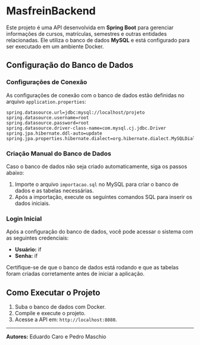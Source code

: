 # MasfreinBackend

Este projeto é uma API desenvolvida em **Spring Boot** para gerenciar informações de cursos, matrículas, semestres e outras entidades relacionadas. Ele utiliza o banco de dados **MySQL** e está configurado para ser executado em um ambiente Docker.

## Configuração do Banco de Dados

### Configurações de Conexão
As configurações de conexão com o banco de dados estão definidas no arquivo `application.properties`:

```properties
spring.datasource.url=jdbc:mysql://localhost/projeto
spring.datasource.username=root
spring.datasource.password=root
spring.datasource.driver-class-name=com.mysql.cj.jdbc.Driver
spring.jpa.hibernate.ddl-auto=update
spring.jpa.properties.hibernate.dialect=org.hibernate.dialect.MySQLDialect
```

### Criação Manual do Banco de Dados
Caso o banco de dados não seja criado automaticamente, siga os passos abaixo:

1. Importe o arquivo `importacao.sql` no MySQL para criar o banco de dados e as tabelas necessárias.
2. Após a importação, execute os seguintes comandos SQL para inserir os dados iniciais.

### Login Inicial
Após a configuração do banco de dados, você pode acessar o sistema com as seguintes credenciais:

- **Usuário:** if
- **Senha:** if

Certifique-se de que o banco de dados está rodando e que as tabelas foram criadas corretamente antes de iniciar a aplicação.

## Como Executar o Projeto
1. Suba o banco de dados com Docker.
2. Compile e execute o projeto.
3. Acesse a API em: `http://localhost:8080`.

---

**Autores:** Eduardo Caro e Pedro Maschio